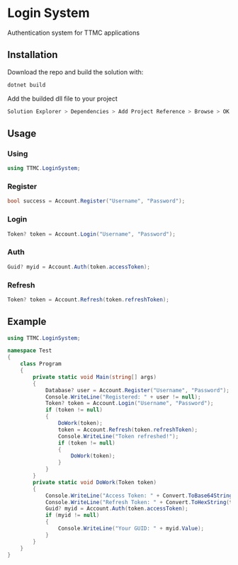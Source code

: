 # Login System

Authentication system for TTMC applications

## Installation

Download the repo and build the solution with:

```bash
dotnet build
```
Add the builded dll file to your project
```bash
Solution Explorer > Dependencies > Add Project Reference > Browse > OK
```

## Usage

### Using
```csharp
using TTMC.LoginSystem;
```

### Register
```csharp
bool success = Account.Register("Username", "Password");
```

### Login
```csharp
Token? token = Account.Login("Username", "Password");
```

### Auth
```csharp
Guid? myid = Account.Auth(token.accessToken);
```

### Refresh
```csharp
Token? token = Account.Refresh(token.refreshToken);
```

## Example
```csharp
using TTMC.LoginSystem;

namespace Test
{
	class Program
	{
		private static void Main(string[] args)
		{
			Database? user = Account.Register("Username", "Password");
			Console.WriteLine("Registered: " + user != null);
			Token? token = Account.Login("Username", "Password");
			if (token != null)
			{
				DoWork(token);
				token = Account.Refresh(token.refreshToken);
				Console.WriteLine("Token refreshed!");
				if (token != null)
				{
					DoWork(token);
				}
			}
		}
		private static void DoWork(Token token)
		{
			Console.WriteLine("Access Token: " + Convert.ToBase64String(token.accessToken));
			Console.WriteLine("Refresh Token: " + Convert.ToHexString(token.refreshToken));
			Guid? myid = Account.Auth(token.accessToken);
			if (myid != null)
			{
				Console.WriteLine("Your GUID: " + myid.Value);
			}
		}
	}
}
```